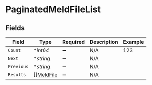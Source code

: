 # PaginatedMeldFileList


## Fields

| Field                                         | Type                                          | Required                                      | Description                                   | Example                                       |
| --------------------------------------------- | --------------------------------------------- | --------------------------------------------- | --------------------------------------------- | --------------------------------------------- |
| `Count`                                       | **int64*                                      | :heavy_minus_sign:                            | N/A                                           | 123                                           |
| `Next`                                        | **string*                                     | :heavy_minus_sign:                            | N/A                                           |                                               |
| `Previous`                                    | **string*                                     | :heavy_minus_sign:                            | N/A                                           |                                               |
| `Results`                                     | [][MeldFile](../../models/shared/meldfile.md) | :heavy_minus_sign:                            | N/A                                           |                                               |